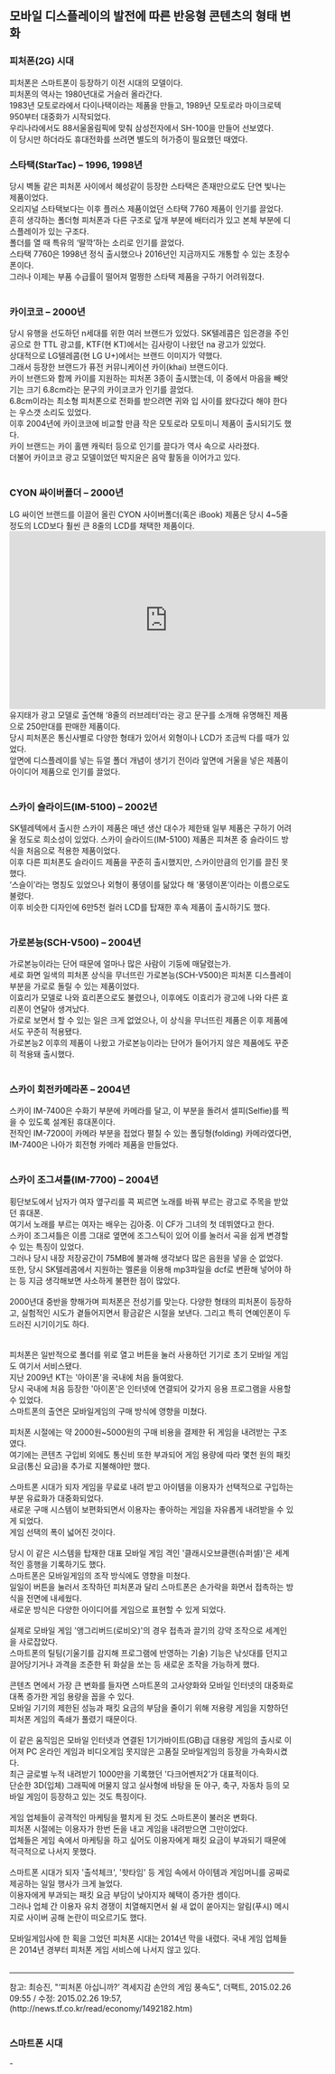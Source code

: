 <h2>모바일 디스플레이의 발전에 따른 반응형 콘텐츠의 형태 변화</h2>
<h3>피처폰(2G) 시대</h3>
피처폰은 스마트폰이 등장하기 이전 시대의 모델이다. <br>
피처폰의 역사는 1980년대로 거슬러 올라간다. <br>
1983년 모토로라에서 다이나택이라는 제품을 만들고, 1989년 모토로라 마이크로텍 950부터 대중화가 시작되었다. <br>
우리나라에서도 88서울올림픽에 맞춰 삼성전자에서 SH-100을 만들어 선보였다. <br>
이 당시만 하더라도 휴대전화를 쓰려면 별도의 허가증이 필요했던 때였다. <br>
<h3>스타택(StarTac) – 1996, 1998년</h3>
당시 벽돌 같은 피처폰 사이에서 혜성같이 등장한 스타택은 존재만으로도 단연 빛나는 제품이었다. <br>
오리지널 스타택보다는 이후 플러스 제품이었던 스타택 7760 제품이 인기를 끌었다. <br>
흔히 생각하는 폴더형 피처폰과 다른 구조로 덮개 부분에 배터리가 있고 본체 부분에 디스플레이가 있는 구조다. <br>
폴더를 열 때 특유의 ‘딸깍’하는 소리로 인기를 끌었다. <br>
스타택 7760은 1998년 정식 출시했으나 2016년인 지금까지도 개통할 수 있는 초장수폰이다. <br>
그러나 이제는 부품 수급률이 떨어져 멀쩡한 스타택 제품을 구하기 어려워졌다. <br>
<br>
<h3>카이코코 – 2000년</h3>
당시 유행을 선도하던 n세대를 위한 여러 브랜드가 있었다. SK텔레콤은 임은경을 주인공으로 한 TTL 광고를, KTF(현 KT)에서는 김사랑이 나왔던 na 광고가 있었다. <br>
상대적으로 LG텔레콤(현 LG U+)에서는 브랜드 이미지가 약했다. <br>
그래서 등장한 브랜드가 퓨전 커뮤니케이션 카이(khai) 브랜드이다. <br>
카이 브랜드와 함께 카이를 지원하는 피처폰 3종이 출시했는데, 이 중에서 마음을 빼앗기는 크기 6.8cm라는 문구의 카이코코가 인기를 끌었다. <br>
6.8cm이라는 최소형 피처폰으로 전화를 받으려면 귀와 입 사이를 왔다갔다 해야 한다는 우스갯 소리도 있었다. <br>
이후 2004년에 카이코코에 비교할 만큼 작은 모토로라 모토미니 제품이 출시되기도 했다. <br>
카이 브랜드는 카이 홀맨 캐릭터 등으로 인기를 끌다가 역사 속으로 사라졌다. <br>
더불어 카이코코 광고 모델이었던 박지윤은 음악 활동을 이어가고 있다. <br>
<br>
<h3>CYON 싸이버폴더 – 2000년</h3>
LG 싸이언 브랜드를 이끌어 올린 CYON 사이버폴더(혹은 iBook) 제품은 당시 4~5줄 정도의 LCD보다 훨씬 큰 8줄의 LCD를 채택한 제품이다. <br>
<iframe width="560" height="315" src="https://www.youtube.com/embed/fdgtfGgyh3k" frameborder="0" allow="accelerometer; autoplay; clipboard-write; encrypted-media; gyroscope; picture-in-picture" allowfullscreen></iframe><br>
유지태가 광고 모델로 출연해 ‘8줄의 러브레터’라는 광고 문구를 소개해 유명해진 제품으로 250만대를 판매한 제품이다. <br>
당시 피처폰은 통신사별로 다양한 형태가 있어서 외형이나 LCD가 조금씩 다를 때가 있었다. <br>
앞면에 디스플레이를 넣는 듀얼 폴더 개념이 생기기 전이라 앞면에 거울을 넣은 제품이 아이디어 제품으로 인기를 끌었다. <br>
<br>
<h3>스카이 슬라이드(IM-5100) – 2002년</h3>
SK텔레텍에서 출시한 스카이 제품은 매년 생산 대수가 제한돼 일부 제품은 구하기 어려울 정도로 희소성이 있었다. 스카이 슬라이드(IM-5100) 제품은 피쳐폰 중 슬라이드 방식을 처음으로 적용한 제품이었다. <br>
이후 다른 피처폰도 슬라이드 제품을 꾸준히 출시했지만, 스카이만큼의 인기를 끌진 못했다. <br>
‘스슬이’라는 명칭도 있었으나 외형이 풍뎅이를 닮았다 해 ‘풍뎅이폰’이라는 이름으로도 불렸다. <br>
이후 비슷한 디자인에 6만5천 컬러 LCD를 탑재한 후속 제품이 출시하기도 했다. <br>
<br>
<h3>가로본능(SCH-V500) – 2004년</h3>
가로본능이라는 단어 때문에 얼마나 많은 사람이 기둥에 매달렸는가. <br>
세로 화면 일색의 피처폰 상식을 무너뜨린 가로본능(SCH-V500)은 피처폰 디스플레이 부분을 가로로 돌릴 수 있는 제품이었다. <br>
이효리가 모델로 나와 효리폰으로도 불렸으나, 이후에도 이효리가 광고에 나와 다른 효리폰이 연달아 생겨났다. <br>
가로로 보면서 할 수 있는 일은 크게 없었으나, 이 상식을 무너뜨린 제품은 이후 제품에서도 꾸준히 적용됐다. <br>
가로본능2 이후의 제품이 나왔고 가로본능이라는 단어가 들어가지 않은 제품에도 꾸준히 적용돼 출시했다.<br>
<br>
<h3>스카이 회전카메라폰 – 2004년</h3>
스카이 IM-7400은 수화기 부분에 카메라를 달고, 이 부분을 돌려서 셀피(Selfie)를 찍을 수 있도록 설계된 휴대폰이다. <br>
전작인 IM-7200이 카메라 부분을 접었다 펼칠 수 있는 폴딩형(folding) 카메라였다면, IM-7400은 나아가 회전형 카메라 제품을 만들었다. <br>
<br>
<h3>스카이 조그셔틀(IM-7700) – 2004년</h3>
횡단보도에서 남자가 여자 옆구리를 콕 찌르면 노래를 바꿔 부르는 광고로 주목을 받았던 휴대폰. <br>
여기서 노래를 부르는 여자는 배우는 김아중. 이 CF가 그녀의 첫 데뷔였다고 한다.<br>
스카이 조그셔틀은 이름 그대로 옆면에 조그스틱이 있어 이를 눌러서 곡을 쉽게 변경할 수 있는 특징이 있었다. <br>
그러나 당시 내장 저장공간이 75MB에 불과해 생각보다 많은 음원을 넣을 순 없었다. <br>
또한, 당시 SK텔레콤에서 지원하는 멜론을 이용해 mp3파일을 dcf로 변환해 넣어야 하는 등 지금 생각해보면 사소하게 불편한 점이 많았다.<br>
<br>
2000년대 중반을 향해가며 피처폰은 전성기를 맞는다. 다양한 형태의 피처폰이 등장하고, 실험적인 시도가 곁들어지면서 황금같은 시절을 보낸다. 그리고 특히 연예인폰이 두드러진 시기이기도 하다. <br>
<br>
<br>
피처폰은 일반적으로 폴더를 위로 열고 버튼을 눌러 사용하던 기기로 초기 모바일 게임도 여기서 서비스됐다. <br>
지난 2009년 KT는 '아이폰'을 국내에 처음 들여왔다. <br>
당시 국내에 처음 등장한 '아이폰'은 인터넷에 연결되어 갖가지 응용 프로그램을 사용할 수 있었다. <br>
스마트폰의 출연은 모바일게임의 구매 방식에 영향을 미쳤다. <br>
<br>
피처폰 시절에는 약 2000원~5000원의 구매 비용을 결제한 뒤 게임을 내려받는 구조였다. <br>
여기에는 콘텐츠 구입비 외에도 통신비 또한 부과되어 게임 용량에 따라 몇천 원의 패킷 요금(통신 요금)을 추가로 지불해야만 했다. <br>
<br>
스마트폰 시대가 되자 게임을 무료로 내려 받고 아이템을 이용자가 선택적으로 구입하는 부분 유료화가 대중화되었다. <br>
새로운 구매 시스템이 보편화되면서 이용자는 좋아하는 게임을 자유롭게 내려받을 수 있게 되었다. <br>
게임 선택의 폭이 넓어진 것이다. <br>
<br>
당시 이 같은 시스템을 탑재한 대표 모바일 게임 격인 '클래시오브클랜(슈퍼셀)'은 세계적인 흥행을 기록하기도 했다. <br>
스마트폰은 모바일게임의 조작 방식에도 영향을 미쳤다. <br>
일일이 버튼을 눌러서 조작하던 피처폰과 달리 스마트폰은 손가락을 화면서 접촉하는 방식을 전면에 내세웠다. <br>
새로운 방식은 다양한 아이디어를 게임으로 표현할 수 있게 되었다. <br>
<br>
실제로 모바일 게임 '앵그리버드(로비오)'의 경우 접촉과 끌기의 강약 조작으로 세계인을 사로잡았다. <br>
스마트폰의 틸팅(기울기를 감지해 프로그램에 반영하는 기술) 기능은 낚싯대를 던지고 끌어당기거나 과격을 조준한 뒤 화살을 쏘는 등 새로운 조작을 가능하게 했다. <br>
<br>
콘텐츠 면에서 가장 큰 변화를 들자면 스마트폰의 고사양화와 모바일 인터넷의 대중화로 대폭 증가한 게임 용량을 꼽을 수 있다. <br>
모바일 기기의 제한된 성능과 패킷 요금의 부담을 줄이기 위해 저용량 게임을 지향하던 피처폰 게임의 족쇄가 풀렸기 때문이다. <br>
<br>
이 같은 움직임은 모바일 인터넷과 연결된 1기가바이트(GB)급 대용량 게임의 출시로 이어져 PC 온라인 게임과 비디오게임 못지않은 고품질 모바일게임의 등장을 가속화시켰다. <br>
최근 글로벌 누적 내려받기 1000만을 기록했던 '다크어벤저2'가 대표적이다. <br>
단순한 3D(입체) 그래픽에 머물지 않고 실사형에 바탕을 둔 야구, 축구, 자동차 등의 모바일 게임이 등장하고 있는 것도 특징이다. <br>
<br>
게임 업체들이 공격적인 마케팅을 펼치게 된 것도 스마트폰이 불러온 변화다. <br>
피처폰 시절에는 이용자가 한번 돈을 내고 게임을 내려받으면 그만이었다. <br>
업체들은 게임 속에서 마케팅을 하고 싶어도 이용자에게 패킷 요금이 부과되기 때문에 적극적으로 나서지 못했다. <br>
<br>
스마트폰 시대가 되자 '출석체크', '핫타임' 등 게임 속에서 아이템과 게임머니를 공짜로 제공하는 일일 행사가 크게 늘었다. <br>
이용자에게 부과되는 패킷 요금 부담이 낮아지자 혜택이 증가한 셈이다. <br>
그러나 업체 간 이용자 유치 경쟁이 치열해지면서 쉴 새 없이 쏟아지는 알림(푸시) 메시지로 사이버 공해 논란이 떠오르기도 했다. <br>
<br>
모바일게임사에 한 획을 그었던 피처폰 시대는 2014년 막을 내렸다. 국내 게임 업체들은 2014년 경부터 피처폰 게임 서비스에 나서지 않고 있다. <br>
<br>
<hr>
참고: 최승진, "‘피처폰 아십니까?’ 격세지감 손안의 게임 풍속도", 더팩트, 2015.02.26 09:55 / 수정: 2015.02.26 19:57, (http://news.tf.co.kr/read/economy/1492182.htm)<br>
<br>
<h3>스마트폰 시대</h3>
-<br>
